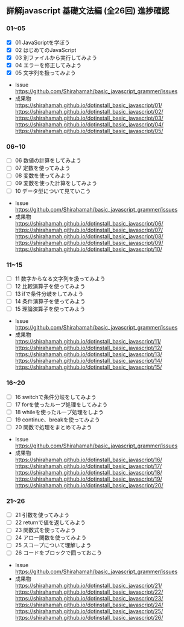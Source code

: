 ## 詳解javascript 基礎文法編 (全26回) 進捗確認

### 01~05
- [x] 01 JavaScriptを学ぼう
- [x] 02 はじめてのJavaScript
- [x] 03 別ファイルから実行してみよう
- [x] 04 エラーを修正してみよう
- [x] 05 文字列を扱ってみよう
 - Issue  
    https://github.com/Shirahamah/basic_javascript_grammer/issues    
 - 成果物  
    https://shirahamah.github.io/dotinstall_basic_javascript/01/  
    https://shirahamah.github.io/dotinstall_basic_javascript/02/  
    https://shirahamah.github.io/dotinstall_basic_javascript/03/  
    https://shirahamah.github.io/dotinstall_basic_javascript/04/  
    https://shirahamah.github.io/dotinstall_basic_javascript/05/  

### 06~10
- [ ] 06 数値の計算をしてみよう
- [ ] 07 定数を使ってみよう
- [ ] 08 変数を使ってみよう
- [ ] 09 変数を使った計算をしてみよう
- [ ] 10 データ型について見ていこう
 - Issue  
    https://github.com/Shirahamah/basic_javascript_grammer/issues  
 - 成果物  
    https://shirahamah.github.io/dotinstall_basic_javascript/06/  
    https://shirahamah.github.io/dotinstall_basic_javascript/07/  
    https://shirahamah.github.io/dotinstall_basic_javascript/08/  
    https://shirahamah.github.io/dotinstall_basic_javascript/09/  
    https://shirahamah.github.io/dotinstall_basic_javascript/10/  

### 11~15
- [ ] 11 数字からなる文字列を扱ってみよう
- [ ] 12 比較演算子を使ってみよう
- [ ] 13 ifで条件分岐をしてみよう
- [ ] 14 条件演算子を使ってみよう
- [ ] 15 理論演算子を使ってみよう
 - Issue  
    https://github.com/Shirahamah/basic_javascript_grammer/issues  
 - 成果物  
    https://shirahamah.github.io/dotinstall_basic_javascript/11/  
    https://shirahamah.github.io/dotinstall_basic_javascript/12/  
    https://shirahamah.github.io/dotinstall_basic_javascript/13/  
    https://shirahamah.github.io/dotinstall_basic_javascript/14/  
    https://shirahamah.github.io/dotinstall_basic_javascript/15/  

### 16~20
- [ ] 16 switchで条件分岐をしてみよう
- [ ] 17 forを使ったループ処理をしてみよう
- [ ] 18 whileを使ったループ処理をしよう
- [ ] 19 continue、breakを使ってみよう
- [ ] 20 関数で処理をまとめてみよう
 - Issue  
    https://github.com/Shirahamah/basic_javascript_grammer/issues  
 - 成果物  
    https://shirahamah.github.io/dotinstall_basic_javascript/16/  
    https://shirahamah.github.io/dotinstall_basic_javascript/17/  
    https://shirahamah.github.io/dotinstall_basic_javascript/18/  
    https://shirahamah.github.io/dotinstall_basic_javascript/19/  
    https://shirahamah.github.io/dotinstall_basic_javascript/20/  

### 21~26
- [ ] 21 引数を使ってみよう
- [ ] 22 returnで値を返してみよう
- [ ] 23 関数式を使ってみよう
- [ ] 24 アロー関数を使ってみよう
- [ ] 25 スコープについて理解しよう
- [ ] 26 コードをブロックで囲っておこう
 - Issue  
    https://github.com/Shirahamah/basic_javascript_grammer/issues  
 - 成果物  
    https://shirahamah.github.io/dotinstall_basic_javascript/21/  
    https://shirahamah.github.io/dotinstall_basic_javascript/22/  
    https://shirahamah.github.io/dotinstall_basic_javascript/23/  
    https://shirahamah.github.io/dotinstall_basic_javascript/24/  
    https://shirahamah.github.io/dotinstall_basic_javascript/25/  
    https://shirahamah.github.io/dotinstall_basic_javascript/26/  
